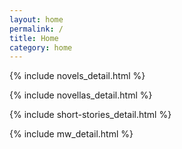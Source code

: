 ```yaml
---
layout: home
permalink: /
title: Home
category: home
---
```


<div class="{{ page.title }} homepage">


  <!-- NOVELS -->
  {% include novels_detail.html %}
    
  <!-- NOVELLAS -->
  {% include novellas_detail.html %}



  <!-- SHORT STORIES -->
  {% include short-stories_detail.html %}

  <!-- MURDERWIKI -->
  {% include mw_detail.html %}




</div> <!-- end div homepage -->

